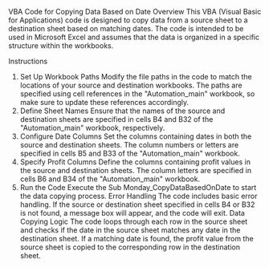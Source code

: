 VBA Code for Copying Data Based on Date
Overview
This VBA (Visual Basic for Applications) code is designed to copy data from a source sheet to a destination sheet based on matching dates. The code is intended to be used in Microsoft Excel and assumes that the data is organized in a specific structure within the workbooks.

Instructions
1. Set Up Workbook Paths
Modify the file paths in the code to match the locations of your source and destination workbooks. The paths are specified using cell references in the "Automation_main" workbook, so make sure to update these references accordingly.
2. Define Sheet Names
Ensure that the names of the source and destination sheets are specified in cells B4 and B32 of the "Automation_main" workbook, respectively.
3. Configure Date Columns
Set the columns containing dates in both the source and destination sheets. The column numbers or letters are specified in cells B5 and B33 of the "Automation_main" workbook.
4. Specify Profit Columns
Define the columns containing profit values in the source and destination sheets. The column letters are specified in cells B6 and B34 of the "Automation_main" workbook.
5. Run the Code
Execute the Sub Monday_CopyDataBasedOnDate to start the data copying process.
Error Handling
The code includes basic error handling. If the source or destination sheet specified in cells B4 or B32 is not found, a message box will appear, and the code will exit.
Data Copying Logic
The code loops through each row in the source sheet and checks if the date in the source sheet matches any date in the destination sheet.
If a matching date is found, the profit value from the source sheet is copied to the corresponding row in the destination sheet.
